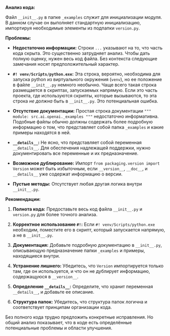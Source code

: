 **Анализ кода:**

Файл `__init__.py` в папке `_examples` служит для инициализации модуля.  В данном случае он выполняет стандартную инициализацию, импортируя необходимые элементы из подпапки `version.py`.

**Проблемы:**

* **Недостаточно информации:** Строки `...` указывают на то, что часть кода скрыта.  Это существенно затрудняет анализ. Чтобы дать полную оценку, нужен весь код файла.  Без контекста  следующие замечания носят предположительный характер.

* **`#! venv/Scripts/python.exe`:**  Эта строка, вероятно,  необходима для запуска python из виртуального окружения (`venv`), но ее положение в файле `__init__.py` немного необычно.  Чаще всего такая строка размещается в скриптах, запускаемых напрямую. Если это часть проекта, где используются скрипты, которые вызываются,  то эта строка *не должна* быть в `__init__.py`.  Это потенциальная ошибка.

* **Отсутствие документации:**  Простая строка документации `""" module: src.ai.openai._examples """`  недостаточно информативна.  Подобные файлы обычно должны содержать более подробную информацию о том, что представляет собой папка `_examples` и какие примеры находятся в ней.

* **`__details__`:** Не ясно, что представляет собой переменная `__details__`.  Для обеспечения надлежащей поддержки, нужно документировать  все переменные и их предназначение.

* **Возможное дублирование:** Импорт `from packaging.version import Version` может быть избыточным, если  `__version__`, `__doc__`, и `__details__` уже содержат информацию о версии.

* **Пустые методы:** Отсутствует любая другая логика внутри `__init__.py`.

**Рекомендации:**

1. **Полнота кода:** Предоставьте весь код файла `__init__.py` и `version.py` для более точного анализа.

2. **Корректное использование `#!`:**  Если  `#! venv/Scripts/python.exe`  необходим,  поместите его в скрипт, который запускается напрямую, а не в  `__init__.py`.

3. **Документация:**  Добавьте подробную документацию в `__init__.py`, описывающую предназначение папки `_examples` и примеры, находящиеся внутри.

4. **Устранение лишнего:** Убедитесь, что `Version` импортируется только там, где он используется, и что он не дублирует информацию, содержащуюся в `__version__`.

5. **Определение `__details__`:** Определите, что хранит переменная `__details__`, и добавьте ее описание.

6. **Структура папок:**  Убедитесь, что структура папок  логична и соответствует принципам организации кода.

Без полного кода трудно предложить конкретные исправления.  Но общий анализ показывает, что в коде есть определённые потенциальные проблемы и области улучшения.
